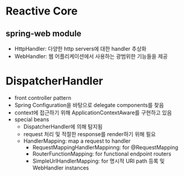 # Reactive Core

## spring-web module

- HttpHandler: 다양한 http servers에 대한 handler 추상화
- WebHandler: 웹 어플리케이션에서 사용하는 광범위한 기능들을 제공

# DispatcherHandler

- front controller pattern
- Spring Configuration을 바탕으로 delegate components를 찾음
- context에 접근하기 위해 ApplicationContextAware를 구현하고 있음
- special beans
  - DispatcherHandler에 의해 탐지됨
  - request 처리 및 적절한 response를 render하기 위해 필요
  - HandlerMapping: map a request to handler
    - RequestMappingHandlerMappinng: for @RequestMapping
    - RouterFunctionMapping: for functional endpoint routers
    - SimpleUrlHandlerMapping: for 명시적 URI path 등록 및 WebHandler instances
